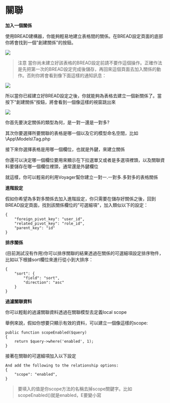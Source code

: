 # 關聯

**加入一個關係**

使用BREAD建構器，你能夠輕易地建立表格間的關係。在BREAD設定頁面的底部你將會找到一個"創建關係"的按鈕。

![](https://i.imgur.com/iQiQVaY.png)

> 注意 當你尚未建立好該表格的BREAD設定前請不要作這個操作。正確作法是先把第一次的BREAD設定完成後儲存，再回來這個頁面去加入關係的動作。否則你將會看到像下面這樣的通知訊息：

![](https://i.imgur.com/M7rYsx4.png)

所以當你已經建立好BREAD設定之後，你就能夠為表格去建立一個新關係了。當按下"創建關係"按鈕，將會看到一個像這樣的視窗跳出來

![](https://i.imgur.com/Ry44NSk.png)

你首先要決定關係的類型為何，是一對一還是一對多?

其次你要選擇所要關聯的表格是哪一個以及它的模型命名空間，比如\App\Models\Tag.php

接下來你選擇表格是用哪一個欄位，也就是外鍵，來建立關係

你還可以決定哪一個欄位要用來顯示在下拉選單又或者是多選項裡頭，以及關聯資料要儲存在哪一個欄位裡頭，通常還是外鍵欄位

就這樣，你可以輕易的利用Voyager幫你建立一對一.一對多.多對多的表格關係

**進階設定**

假如你希望為多對多關係去加入進階設定，你只需要在儲存好關係之後，回到BREAD設定頁面，找到該關係欄位的"可選細項"，加入類似以下的設定：

```
{
    "foreign_pivot_key": "user_id",
    "related_pivot_key": "role_id",
    "parent_key": "id"
}
```

**排序關係**

\(目前測試沒有作用\)你可以排序關聯的結果透過在關係的可選細項設定排序物件，比如以下根據sort欄位來進行從小到大排序：

```
{
    "sort": {
        "field": "sort",
        "direction": "asc"
    }
}
```

**過濾關聯資料**

你可以輕鬆的過濾關聯資料透過在關聯模型去定義local scope

舉例來說，假如你想要只顯示有效的資料，可以建立一個像這樣的scope:

```
public function scopeEnabled($query)
{
    return $query->where('enabled', 1);
}
```

接著在關聯的可選細項加入以下設定

```
And add the following to the relationship options:
{
    "scope": "enabled",
}
```

> 要填入的值是你scope方法的名稱去掉scope關鍵字。比如scopeEnabled\(\)就是enabled，E要變小寫

